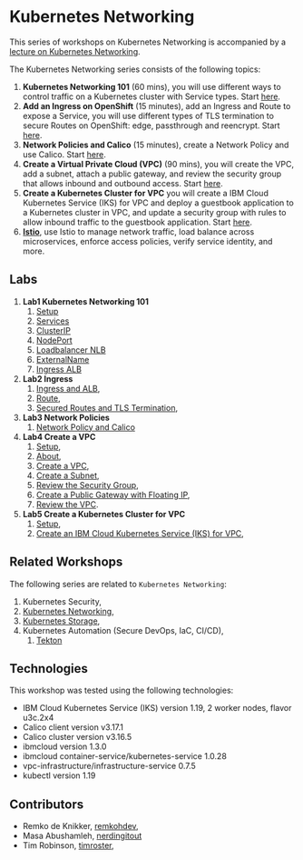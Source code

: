 # Kubernetes Networking

This series of workshops on Kubernetes Networking is accompanied by a [lecture on Kubernetes Networking](https://raw.githubusercontent.com/IBM/kubernetes-networking/master/pdf/KubernetesNetworking-Lecture.pdf).

The Kubernetes Networking series consists of the following topics:

1. **Kubernetes Networking 101** (60 mins), you will use different ways to control traffic on a Kubernetes cluster with Service types. Start [here](services/services.md).
1. **Add an Ingress on OpenShift** (15 minutes), add an Ingress and Route to expose a Service, you will use different types of TLS termination to secure Routes on OpenShift: edge, passthrough and reencrypt. Start [here](route/route.md).
1. **Network Policies and Calico** (15 minutes), create a Network Policy and use Calico. Start [here](calico/networkpolicy.md).
1. **Create a Virtual Private Cloud (VPC)** (90 mins), you will create the VPC, add a subnet, attach a public gateway, and review the security group that allows inbound and outbound access. Start [here](vpc/0_about.md).
1. **Create a Kubernetes Cluster for VPC** you will create a IBM Cloud Kubernetes Service (IKS) for VPC and deploy a guestbook application to a Kubernetes cluster in VPC, and update a security group with rules to allow inbound traffic to the guestbook application. Start [here](vpc_iks/0_about.md).
1. **[Istio](https://ibm.github.io/istio101/)**, use Istio to manage network traffic, load balance across microservices, enforce access policies, verify service identity, and more.

## Labs

1. **Lab1 Kubernetes Networking 101**
    1. [Setup](services/setup1.md)
    2. [Services](services/services.md)
    3. [ClusterIP](services/clusterip.md)
    4. [NodePort](services/nodeport.md)
    5. [Loadbalancer NLB](services/loadbalancer.md)
    6. [ExternalName](services/externalname.md)
    7. [Ingress ALB](services/ingress-alb.md)
1. **Lab2 Ingress**
    1. [Ingress and ALB](ingress/ingress-alb.md),
    1. [Route](route/route.md),
    1. [Secured Routes and TLS Termination](route/secured-routes.md),
1. **Lab3 Network Policies**
    1. [Network Policy and Calico](calico/networkpolicy.md)
1. **Lab4 Create a VPC**
    1. [Setup](vpc/0_setup.md),
    1. [About](vpc/1_about.md),
    1. [Create a VPC](vpc/2_create_vpc.md),
    1. [Create a Subnet](vpc/3_create_subnet.md),
    1. [Review the Security Group](vpc/4_review_security_group.md),
    1. [Create a Public Gateway with Floating IP](vpc/5_create_public_gateway.md),
    1. [Review the VPC](vpc/6_review_vpc.md).
1. **Lab5 Create a Kubernetes Cluster for VPC**
    1. [Setup](vpc_iks/1_setup.md),
    1. [Create an IBM Cloud Kubernetes Service (IKS) for VPC](vpc_iks/2_create_iks_for_vpc.md),

## Related Workshops

The following series are related to `Kubernetes Networking`:

1. Kubernetes Security,
2. [Kubernetes Networking](https://ibm.github.io/kubernetes-networking/),
3. [Kubernetes Storage](https://ibm.github.io/kubernetes-storage/),
4. Kubernetes Automation (Secure DevOps, IaC, CI/CD),
    1. [Tekton](https://ibm.github.io/tekton-tutorial-openshift/)

## Technologies

This workshop was tested using the following technologies:

* IBM Cloud Kubernetes Service (IKS) version 1.19, 2 worker nodes, flavor u3c.2x4
* Calico client version v3.17.1
* Calico cluster version v3.16.5
* ibmcloud version 1.3.0
* ibmcloud container-service/kubernetes-service   1.0.28
* vpc-infrastructure/infrastructure-service 0.7.5
* kubectl version 1.19

## Contributors

* Remko de Knikker, [remkohdev](https://github.com/remkohdev),
* Masa Abushamleh, [nerdingitout](https://github.com/nerdingitout)
* Tim Robinson, [timroster](https://github.com/timroster),
